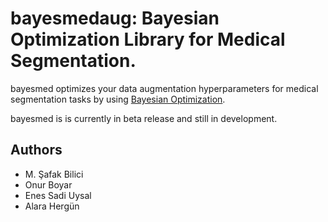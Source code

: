 # bayesmedaug: Bayesian Optimization Library for Medical Segmentation.

bayesmed optimizes your data augmentation hyperparameters for medical segmentation tasks by using [Bayesian Optimization](https://github.com/fmfn/BayesianOptimization).

bayesmed is is currently in beta release and still in development.

## Authors
- M. Şafak Bilici
- Onur Boyar
- Enes Sadi Uysal
- Alara Hergün